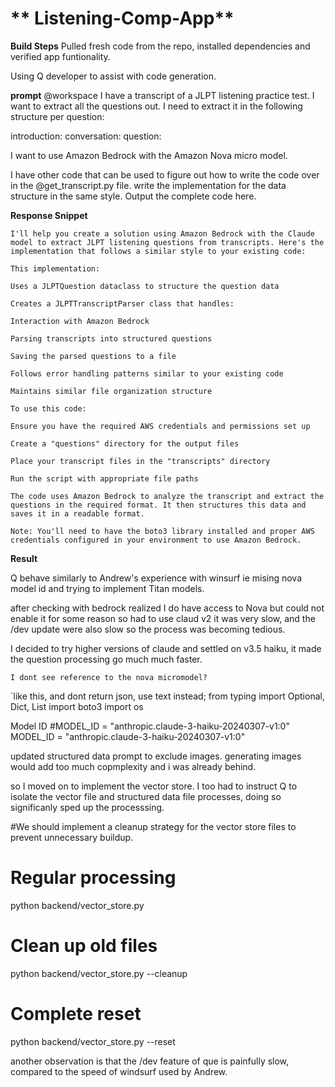 # ** Listening-Comp-App**

**Build Steps**
Pulled fresh code from the repo, installed dependencies and verified app funtionality.

Using Q developer to assist with code generation.

**prompt**
@workspace I have a transcript of a JLPT listening practice test. I want to extract all the
questions out. I need to extract it in the following structure per question:

introduction:
conversation:
question:

I want to use Amazon Bedrock with the Amazon Nova micro model.

I have other code that can be used to figure out how to write the code over in the
@get_transcript.py file. write the implementation for the data structure in the same style. Output the complete code here.

**Response Snippet**
```
I'll help you create a solution using Amazon Bedrock with the Claude model to extract JLPT listening questions from transcripts. Here's the implementation that follows a similar style to your existing code:

```
```
This implementation:

Uses a JLPTQuestion dataclass to structure the question data

Creates a JLPTTranscriptParser class that handles:

Interaction with Amazon Bedrock

Parsing transcripts into structured questions

Saving the parsed questions to a file

Follows error handling patterns similar to your existing code

Maintains similar file organization structure

To use this code:

Ensure you have the required AWS credentials and permissions set up

Create a "questions" directory for the output files

Place your transcript files in the "transcripts" directory

Run the script with appropriate file paths

The code uses Amazon Bedrock to analyze the transcript and extract the questions in the required format. It then structures this data and saves it in a readable format.

Note: You'll need to have the boto3 library installed and proper AWS credentials configured in your environment to use Amazon Bedrock.

```

**Result**

Q behave similarly to Andrew's experience with winsurf  ie mising nova model id and trying to implement Titan models.

after checking with bedrock realized I do have access to Nova but could not enable it for some reason so had to use claud v2 it was very slow, and the /dev update were also slow so the process was becoming tedious.

I decided to try higher versions of claude and settled on v3.5 haiku, it made the question processing go much much faster.


`I dont see reference to the nova micromodel?`

`like this, and dont return json, use text instead; from typing import Optional, Dict, List
import boto3
import os

Model ID
#MODEL_ID = "anthropic.claude-3-haiku-20240307-v1:0"
MODEL_ID =  "anthropic.claude-3-haiku-20240307-v1:0"


updated structured data prompt to exclude images.  generating images would add too much copmplexity and i was already behind.

so I moved on to implement the vector store. I too had to instruct Q to isolate the vector file and structured data file processes, doing so significanly sped up the processsing.


#We should implement a cleanup strategy for the vector store files to prevent unnecessary buildup.

# Regular processing
python backend/vector_store.py

# Clean up old files
python backend/vector_store.py --cleanup

# Complete reset
python backend/vector_store.py --reset


another observation is that the /dev feature of que is painfully slow, compared to the speed of windsurf used by Andrew.
